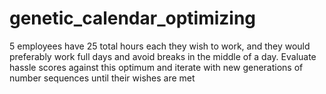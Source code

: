 # genetic_calendar_optimizing

5 employees have 25 total hours each they wish to work, and they would preferably work full days and avoid breaks in the middle of a day.
Evaluate hassle scores against this optimum and iterate with new generations of number sequences until their wishes are met
